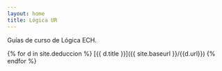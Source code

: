 ```yaml
---
layout: home
title: Lógica UR
---
```

Guías de curso de Lógica ECH.

{% for d in site.deduccion %}
  [{{ d.title }}]({{ site.baseurl }}/{{d.url}})
{% endfor %}

